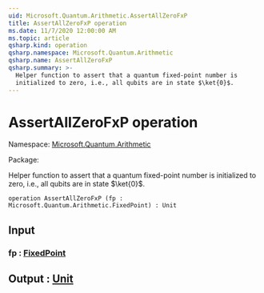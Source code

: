 ```yaml
---
uid: Microsoft.Quantum.Arithmetic.AssertAllZeroFxP
title: AssertAllZeroFxP operation
ms.date: 11/7/2020 12:00:00 AM
ms.topic: article
qsharp.kind: operation
qsharp.namespace: Microsoft.Quantum.Arithmetic
qsharp.name: AssertAllZeroFxP
qsharp.summary: >-
  Helper function to assert that a quantum fixed-point number is
  initialized to zero, i.e., all qubits are in state $\ket{0}$.
---
```


# AssertAllZeroFxP operation

Namespace: [Microsoft.Quantum.Arithmetic](xref:Microsoft.Quantum.Arithmetic)

Package: [](https://nuget.org/packages/)


Helper function to assert that a quantum fixed-point number isinitialized to zero, i.e., all qubits are in state $\ket{0}$.

```qsharp
operation AssertAllZeroFxP (fp : Microsoft.Quantum.Arithmetic.FixedPoint) : Unit
```


## Input

### fp : [FixedPoint](xref:Microsoft.Quantum.Arithmetic.FixedPoint)





## Output : [Unit](xref:microsoft.quantum.lang-ref.unit)

